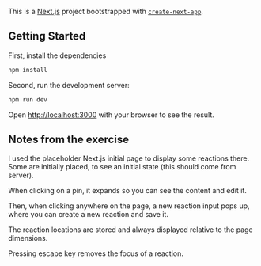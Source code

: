 This is a [Next.js](https://nextjs.org/) project bootstrapped with [`create-next-app`](https://github.com/vercel/next.js/tree/canary/packages/create-next-app).

## Getting Started

First, install the dependencies

```bash
npm install
```

Second, run the development server:

```bash
npm run dev
```

Open [http://localhost:3000](http://localhost:3000) with your browser to see the result.

## Notes from the exercise

I used the placeholder Next.js initial page to display some reactions there.
Some are initially placed, to see an initial state (this should come from server).

When clicking on a pin, it expands so you can see the content and edit it.

Then, when clicking anywhere on the page, a new reaction input pops up, where you can create a new reaction and save it.

The reaction locations are stored and always displayed relative to the page dimensions.

Pressing escape key removes the focus of a reaction.
